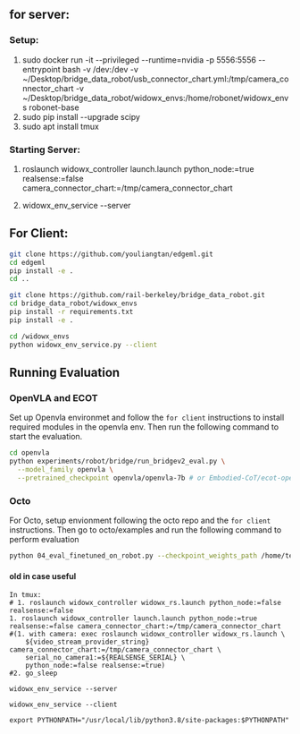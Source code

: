 ##  for server:
### Setup:
1. sudo docker run -it --privileged --runtime=nvidia -p 5556:5556 --entrypoint bash -v /dev:/dev -v ~/Desktop/bridge_data_robot/usb_connector_chart.yml:/tmp/camera_connector_chart -v ~/Desktop/bridge_data_robot/widowx_envs:/home/robonet/widowx_envs robonet-base
2. sudo pip install --upgrade scipy
3. sudo apt install tmux

### Starting Server:
1. roslaunch widowx_controller launch.launch python_node:=true realsense:=false camera_connector_chart:=/tmp/camera_connector_chart

2. widowx_env_service --server

## For Client:
```bash
git clone https://github.com/youliangtan/edgeml.git
cd edgeml
pip install -e .
cd ..

git clone https://github.com/rail-berkeley/bridge_data_robot.git
cd bridge_data_robot/widowx_envs
pip install -r requirements.txt
pip install -e .

cd /widowx_envs
python widowx_env_service.py --client
```
## Running Evaluation

### OpenVLA and ECOT
Set up Openvla environmet and follow the `for client` instructions to install required modules in the openvla env. Then run the following command to start the evaluation.

```bash
cd openvla
python experiments/robot/bridge/run_bridgev2_eval.py \
  --model_family openvla \
  --pretrained_checkpoint openvla/openvla-7b # or Embodied-CoT/ecot-openvla-7b-bridge for ECOT
```

### Octo
For Octo, setup envionment following the octo repo and the `for client` instructions. Then go to octo/examples and run the following command to perform evaluation
```bash
python 04_eval_finetuned_on_robot.py --checkpoint_weights_path /home/tej/Desktop/octo/checkpoints/octo-base-1.5  --checkpoint_step 300000 --im_size 256 --show_image True
```

#### old in case useful
```
In tmux:
# 1. roslaunch widowx_controller widowx_rs.launch python_node:=false realsense:=false
1. roslaunch widowx_controller launch.launch python_node:=true realsense:=false camera_connector_chart:=/tmp/camera_connector_chart
#(1. with camera: exec roslaunch widowx_controller widowx_rs.launch \
    ${video_stream_provider_string} camera_connector_chart:=/tmp/camera_connector_chart \
    serial_no_camera1:=${REALSENSE_SERIAL} \
    python_node:=false realsense:=true)
#2. go_sleep

widowx_env_service --server

widowx_env_service --client

export PYTHONPATH="/usr/local/lib/python3.8/site-packages:$PYTHONPATH"
```
